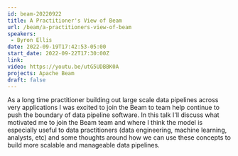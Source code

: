 ```yaml
---
id: beam-20220922
title: A Practitioner's View of Beam
url: /beam/a-practitioners-view-of-beam
speakers:
 - Byron Ellis
date: 2022-09-19T17:42:53-05:00
start_date: 2022-09-22T17:30:00Z
link:  
video: https://youtu.be/utG5UDBBK0A
projects: Apache Beam 
draft: false
---
```


As a long time practitioner building out large scale data pipelines across very applications I was excited to join the Beam to team help continue to push the boundary of data pipeline software. In this talk I'll discuss what motivated me to join the Beam team and where I think the model is especially useful to data practitioners (data engineering, machine learning, analysts, etc) and some thoughts around how we can use these concepts to build more scalable and manageable data pipelines.
